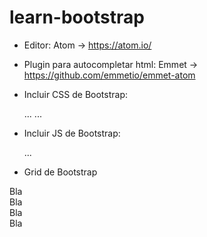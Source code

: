 # learn-bootstrap

- Editor: Atom -> https://atom.io/
- Plugin para autocompletar html: Emmet -> https://github.com/emmetio/emmet-atom


- Incluir CSS  de Bootstrap:
  <head>
    ...
    <link rel="stylesheet" href="https://cdnjs.cloudflare.com/ajax/libs/twitter-bootstrap/3.3.2/css/bootstrap.css">
    ...
  </head>

- Incluir JS de Bootstrap:
  <body>
    ...
    <script src="https://cdnjs.cloudflare.com/ajax/libs/jquery/2.1.3/jquery.js"></script>
    <script src="https://cdnjs.cloudflare.com/ajax/libs/twitter-bootstrap/3.3.2/js/bootstrap.js"></script>
  </body>
- Grid de Bootstrap

<div class="container">
  <div class="row">
    <div class="col-xs-6 col-md-2">
      Bla
    </div>
    <div class="col-xs-6 col-md-2">
      Bla
    </div>
    <div class="col-xs-6 col-md-2">
      Bla
    </div>
    <div class="col-xs-6 col-md-2">
      Bla
    </div>
  </div>

</div>
